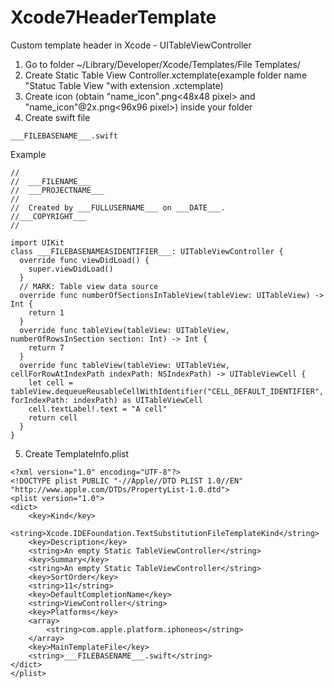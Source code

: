 # Xcode7HeaderTemplate
Custom template header in Xcode - UITableViewController

1. Go to folder ~/Library/Developer/Xcode/Templates/File Templates/
2. Create Static Table View Controller.xctemplate(example folder name "Statuc Table View "with extension .xctemplate)
3. Create icon (obtain "name_icon".png<48x48 pixel> and "name_icon"@2x.png<96x96 pixel>) inside your folder
4. Create swift file 
```shell
___FILEBASENAME___.swift
```
Example
```shell
//
//  ___FILENAME___
//  ___PROJECTNAME___
//
//  Created by ___FULLUSERNAME___ on ___DATE___.
//___COPYRIGHT___
//

import UIKit
class ___FILEBASENAMEASIDENTIFIER___: UITableViewController {
  override func viewDidLoad() {
    super.viewDidLoad()
  }
  // MARK: Table view data source
  override func numberOfSectionsInTableView(tableView: UITableView) -> Int {
    return 1
  }
  override func tableView(tableView: UITableView, numberOfRowsInSection section: Int) -> Int {
    return 7
  }
  override func tableView(tableView: UITableView, cellForRowAtIndexPath indexPath: NSIndexPath) -> UITableViewCell {
    let cell = tableView.dequeueReusableCellWithIdentifier("CELL_DEFAULT_IDENTIFIER", forIndexPath: indexPath) as UITableViewCell
    cell.textLabel!.text = "A cell"
    return cell
  }
}
```
5. Create TemplateInfo.plist
```shell
<?xml version="1.0" encoding="UTF-8"?>
<!DOCTYPE plist PUBLIC "-//Apple//DTD PLIST 1.0//EN" "http://www.apple.com/DTDs/PropertyList-1.0.dtd">
<plist version="1.0">
<dict>
	<key>Kind</key>
	<string>Xcode.IDEFoundation.TextSubstitutionFileTemplateKind</string>
	<key>Description</key>
	<string>An empty Static TableViewController</string>
	<key>Summary</key>
	<string>An empty Static TableViewController</string>
	<key>SortOrder</key>
	<string>11</string>
	<key>DefaultCompletionName</key>
	<string>ViewController</string>
	<key>Platforms</key>
	<array>
		<string>com.apple.platform.iphoneos</string>
	</array>
	<key>MainTemplateFile</key>
	<string>___FILEBASENAME___.swift</string>
</dict>
</plist>
```
